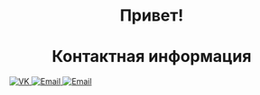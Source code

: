 <h1 align="center">Привет!</h1>

<h1 align="center">Контактная информация</h1>
<a target="_blank" href="https://vk.com/kba696">
	<img alt="VK" src="https://img.shields.io/endpoint?label=vk.com&logo=VK&style=for-the-badge&logoColor=white" />
	<a target="_blank" href="mailto:kba696@ya.ru">
	<img alt="Email" src="https://img.shields.io/endpoint?label=Skype&logo=Skype&style=for-the-badge&logoColor=white" />
</a>
</a>
<a target="_blank" href="mailto:kba696@ya.ru">
	<img alt="Email" src="https://img.shields.io/badge/Email-0078D4.svg?&style=for-the-badge&logo=Microsoft-Outlook&logoColor=white" />
</a>
